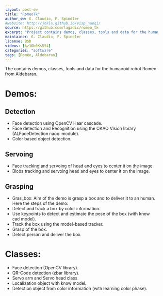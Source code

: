 ```yaml
---
layout: post-sw
title: "RomeoTk"
author_sw: G. Claudio, F. Spindler
#website: http://jokla.github.io/visp_naoqi/
source: https://github.com/lagadic/romeo_tk
excerpt: "Project contains demos, classes, tools and data for the humanoid robot Romeo from Aldebaran."
maintainer: G. Claudio, F. Spindler 
license: BSD
videos: [kz1Ob0Ks554]
categories: "software"
tags: [Romeo, Aldebaran]
---
```

The contains demos, classes, tools and data for the humanoid robot Romeo from Aldebaran.
# Demos:
## Detection
* Face detection using OpenCV Haar cascade.
* Face detection and Recognition using the OKAO Vision library (ALFaceDetection naoqi module).
* Color based object detection. 
## Servoing
* Face tracking and servoing of head and eyes to center it on the image.
* Blobs tracking and servoing head and eyes to center it on the image.

## Grasping
* Gras_box: Aim of the demo is grasp a box and to deliver it to an human. Here the steps of the demo:
 * Detect and track a box by color information.
 * Use keypoints to detect and estimate the pose of the box (with know cad model). 
 * Track the box using the model-based tracker.
 * Grasp of the box.
 * Detect person and deliver the box.
 
# Classes:
* Face detection (OpenCV library).
* QR-Code detection (zbar library).
* Servo arm and Servo head class.
* Localization object with know model.
* Detection object from color information (with learning color phase).

